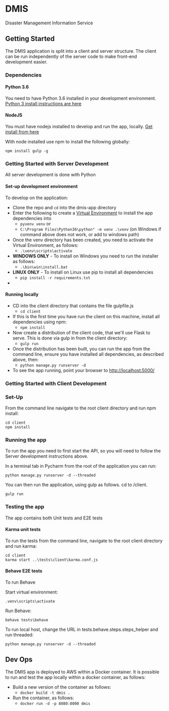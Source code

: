 # DMIS
Disaster Management Information Service

## Getting Started

The DMIS application is split into a client and server structure.  The client can be run independently of the server code to make front-end development easier.

### Dependencies

#### Python 3.6

You need to have Python 3.6 installed in your development environment.  [Python 3 install instructions are here](https://thinkwhere.atlassian.net/wiki/display/DEV/HOWTO+-+Install+Python+3+on+Windows)

#### NodeJS

You must have nodejs installed to develop and run the app, locally.  [Get install from here](https://nodejs.org/en/)

With node installed use npm to install the following globally:

```
npm install gulp -g
```

### Getting Started with Server Development

All server development is done with Python

#### Set-up development environment
To develop on the application:

* Clone the repo and ```cd``` into the dmis-app directory
* Enter the following to create a [Virtual Environment](https://docs.python.org/3/library/venv.html#venv-def) to install the app dependencies into
    * ```pyvenv venv``` or
    * ```C:\Program Files\Python36\python" -m venv .\venv``` (on Windows if command above does not work, or add to windows path)
* Once the venv directory has been created, you need to activate the Virtual Environment, as follows:
    * ```.\venv\scripts\activate```
* **WINDOWS ONLY** - To install on Windows you need to run the installer as follows:
    * ```.\bin\win\install.bat```
* **LINUX ONLY** - To install on Linux use pip to install all dependencies
    * ```pip install -r requirements.txt```
* 
    
#### Running locally

* CD into the client directory that contains the file gulpfile.js
    * ```cd client```
* If this is the first time you have run the client on this machine, install all dependencies using npm:
    * ```npm install```
* Now create a distribution of the client code, that we'll use Flask to serve.  This is done via gulp in from the client directory:
    * ```gulp run```
* Once the distribution has been built, you can run the app from the command line, ensure you have installed all dependencies, as described above, then:
    * ```python manage.py runserver -d```
* To see the app running, point your browser to [http://localhost:5000/](http://localhost:5000/)


### Getting Started with Client Development

### Set-Up

From the command line navigate to the root client directory and run npm install:

```
cd client
npm install
```

### Running the app

To run the app you need to first start the API, so you will need to follow the Server development instructions above.

In a terminal tab in Pycharm from the root of the application you can run:

```
python manage.py runserver -d --threaded
```

You can then run the application, using gulp as follows.  cd to /client. 

```
gulp run
```

### Testing the app

The app contains both Unit tests and E2E tests

#### Karma unit tests

To run the tests from the command line, navigate to the root client directory and run karma:

```
cd client
karma start ..\tests\client\karma.conf.js
```

#### Behave E2E tests

To run Behave

Start virtual environment:
```
.venv\scripts\activate
```
Run Behave:
```
behave tests\behave
```
To run local host, change the URL in tests.behave.steps.steps_helper and run threaded:
```
python manage.py runserver -d --threaded
```

## Dev Ops

The DMIS app is deployed to AWS within a Docker container.  It is possible to run and test the app locally within a docker container, as follows: 

* Build a new version of the container as follows:
    *  ```docker build -t dmis .```
* Run the container, as follows:
    * ```docker run -d -p 8080:8000 dmis```
